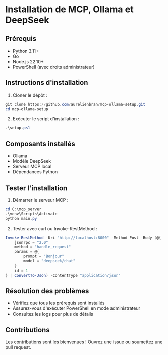 # Installation de MCP, Ollama et DeepSeek

## Prérequis

- Python 3.11+
- Go
- Node.js 22.10+
- PowerShell (avec droits administrateur)

## Instructions d'installation

1. Cloner le dépôt :
```powershell
git clone https://github.com/aurelienbran/mcp-ollama-setup.git
cd mcp-ollama-setup
```

2. Exécuter le script d'installation :
```powershell
.\setup.ps1
```

## Composants installés

- Ollama
- Modèle DeepSeek
- Serveur MCP local
- Dépendances Python

## Tester l'installation

1. Démarrer le serveur MCP :
```powershell
cd C:\mcp_server
.\venv\Scripts\Activate
python main.py
```

2. Tester avec curl ou Invoke-RestMethod :
```powershell
Invoke-RestMethod -Uri "http://localhost:8000" -Method Post -Body (@{
    jsonrpc = "2.0"
    method = "handle_request"
    params = @{
        prompt = "Bonjour"
        model = "deepseek/chat"
    }
    id = 1
} | ConvertTo-Json) -ContentType "application/json"
```

## Résolution des problèmes

- Vérifiez que tous les prérequis sont installés
- Assurez-vous d'exécuter PowerShell en mode administrateur
- Consultez les logs pour plus de détails

## Contributions

Les contributions sont les bienvenues ! Ouvrez une issue ou soumettez une pull request.
